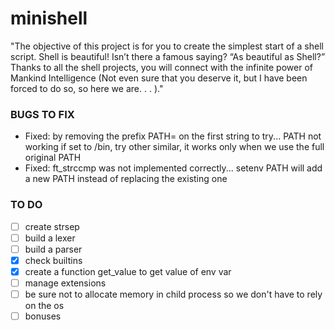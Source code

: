 # minishell
"﻿The objective of this project is for you to create the simplest start of a shell script. Shell is beautiful! Isn’t there a famous saying? “As beautiful as Shell?” Thanks to all the shell projects, you will connect with the infinite power of Mankind Intelligence (Not even sure that you deserve it, but I have been forced to do so, so here we are. . . )."


### BUGS TO FIX

* Fixed: by removing the prefix PATH= on the first string to try... PATH not working if set to /bin, try other similar, it works only when we use the full original PATH
* Fixed: ft_strccmp was not implemented correctly... setenv PATH will add a new PATH instead of replacing the existing one

### TO DO

- [ ] create strsep
- [ ] build a lexer
- [ ] build a parser
- [x] check builtins
- [x] create a function get_value to get value of env var
- [ ] manage extensions
- [ ] be sure not to allocate memory in child process so we don't have to rely on the os
- [ ] bonuses
